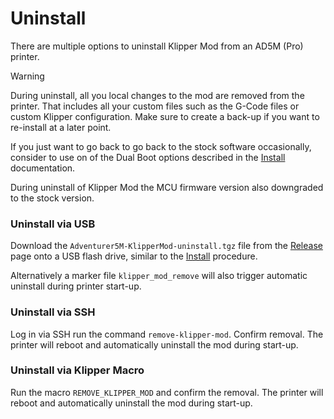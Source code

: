 # Uninstall

There are multiple options to uninstall Klipper Mod from an AD5M (Pro) printer.

> [!WARNING]
> During uninstall, all you local changes to the mod are removed from the printer. That includes all your custom files such as the G-Code files or custom Klipper configuration. Make sure to create a back-up if you want to re-install at a later point.
>
> If you just want to go back to go back to the stock software occasionally, consider to use on of the Dual Boot options described in the [Install](INSTALL.md) documentation. 

During uninstall of Klipper Mod the MCU firmware version also downgraded to the stock version.

### Uninstall via USB

Download the `Adventurer5M-KlipperMod-uninstall.tgz` file from the [Release](https://github.com/xblax/flashforge_ad5m_klipper_mod/releases) page onto a USB flash drive, similar to the [Install](INSTALL.md) procedure.

Alternatively a marker file `klipper_mod_remove` will also trigger automatic uninstall during printer start-up.

### Uninstall via SSH

Log in via SSH run the command `remove-klipper-mod`. Confirm removal. The printer will reboot and automatically uninstall the mod during start-up.

### Uninstall via Klipper Macro

Run the macro `REMOVE_KLIPPER_MOD` and confirm the removal. The printer will reboot and automatically uninstall the mod during start-up.
